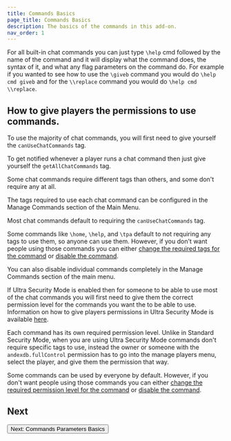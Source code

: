 ```yaml
---
title: Commands Basics
page_title: Commands Basics
description: The basics of the commands in this add-on.
nav_order: 1
---
```


For all built-in chat commands you can just type `\help` cmd followed by the name of the command and it will display what the command does, the syntax of it, and what any flag parameters on the command do. For example if you wanted to see how to use the `\giveb` command you would do `\help cmd giveb` and for the `\\replace` command you would do `\help cmd \\replace`.

## How to give players the permissions to use commands.

<Spoiler title="If Ultra Security Mode is not Enabled (Default)">

To use the majority of chat commands, you will first need to give yourself the `canUseChatCommands` tag.

To get notified whenever a player runs a chat command then just give yourself the `getAllChatCommands` tag.

Some chat commands require different tags than others, and some don't require any at all.

The tags required to use each chat command can be configured in the Manage Commands section of the Main Menu.

Most chat commands default to requiring the `canUseChatCommands` tag.

Some commands like `\home`, `\help`, and `\tpa` default to not requiring any tags to use them, so anyone can use them. However, if you don't want people using those commands you can either [change the required tags for the command](/andexdb/commands/changing-command-required-tags) or [disable the command](/andexdb/commands/disabling-commands).

You can also disable individual commands completely in the Manage Commands section of the main menu.

</Spoiler>

<Spoiler title="If Ultra Security Mode is Enabled">

If Ultra Security Mode is enabled then for someone to be able to use most of the chat commands you will first need to give them the correct permission level for the commands you want the to be able to use. Information on how to give players permissions in Ultra Security Mode is available [here](/andexdb/usm/giving-players-permissions).

Each command has its own required permission level. Unlike in Standard Security Mode, when you are using Ultra Security Mode commands don't require specific tags to use, instead the owner or someone with the `andexdb.fullControl` permission has to go into the manage players menu, select the player, and give them the permission that way.

Some commands can be used by everyone by default. However, if you don't want people using those commands you can either [change the required permission level for the command](/andexdb/usm/changing-command-required-permission-level) or [disable the command](/andexdb/commands/disabling-commands).

</Spoiler>

## Next

<Button link="./commands-parameters-basics">Next: Commands Parameters Basics</Button>

